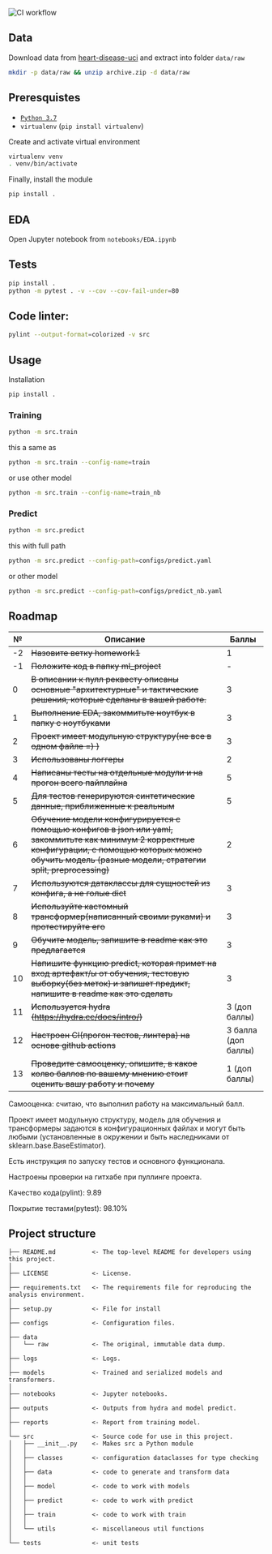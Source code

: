 ![CI workflow](https://github.com/made-ml-in-prod-2021/andyst75/actions/workflows/homework1.yml/badge.svg?branch=homework1)

## Data

Download data from [heart-disease-uci](https://www.kaggle.com/ronitf/heart-disease-uci) and extract into folder `data/raw`

```bash
mkdir -p data/raw && unzip archive.zip -d data/raw
```

## Preresquistes

* [`Python 3.7`](https://www.python.org/)
* `virtualenv` (`pip install virtualenv`)

Create and activate virtual environment

```bash
virtualenv venv
. venv/bin/activate
```

Finally, install the module

```bash
pip install .
```

## EDA

Open Jupyter notebook from `notebooks/EDA.ipynb`

## Tests

```bash
pip install .
python -m pytest . -v --cov --cov-fail-under=80
```

## Code linter:

```bash
pylint --output-format=colorized -v src
```

## Usage

Installation

```bash
pip install .
```

### Training

```bash
python -m src.train
```
this a same as 
```bash
python -m src.train --config-name=train
```
or use other model
```bash
python -m src.train --config-name=train_nb
```

### Predict

```bash
python -m src.predict
```
this with full path
```bash
python -m src.predict --config-path=configs/predict.yaml
```
or other model
```bash
python -m src.predict --config-path=configs/predict_nb.yaml
```

## Roadmap

№ | Описание | Баллы
--- | --- | ---
-2 | ~~Назовите ветку homework1~~ | 1
-1 | ~~Положите код в папку ml_project~~ | -
0 | ~~В описании к пулл реквесту описаны основные &quot;архитектурные&quot; и тактические решения, которые сделаны в вашей работе.~~ | 3
1 | ~~Выполнение EDA, закоммитьте ноутбук в папку с ноутбуками~~ | 3
2 | ~~Проект имеет модульную структуру(не все в одном файле =) )~~ | 3
3 | ~~Использованы логгеры~~ | 2
4 | ~~Написаны тесты на отдельные модули и на прогон всего пайплайна~~ | 5
5 | ~~Для тестов генерируются синтетические данные, приближенные к реальным~~ | 5
6 | ~~Обучение модели конфигурируется с помощью конфигов в json или yaml, закоммитьте как минимум 2 корректные конфигурации, с помощью которых можно обучить модель (разные модели, стратегии split, preprocessing)~~ | 2
7 | ~~Используются датаклассы для сущностей из конфига, а не голые dict~~ | 3
8 | ~~Используйте кастомный трансформер(написанный своими руками) и протестируйте его~~ | 3
9 | ~~Обучите модель, запишите в readme как это предлагается~~ | 3
10 | ~~Напишите функцию predict, которая примет на вход артефакт/ы от обучения, тестовую выборку(без меток) и запишет предикт, напишите в readme как это сделать~~ | 3
11 | ~~Используется hydra  (https://hydra.cc/docs/intro/)~~ | 3 (доп баллы)
12 | ~~Настроен CI(прогон тестов, линтера) на основе github actions~~  | 3 балла (доп баллы)
13 | ~~Проведите самооценку, опишите, в какое колво баллов по вашему мнению стоит оценить вашу работу и почему~~ | 1 (доп баллы)

Самооценка: считаю, что выполнил работу на максимальный балл.


Проект имеет модульную структуру, модель для обучения и трансформеры задаются в конфигурационных файлах и могут быть любыми (установленные в окружении и быть наследниками от sklearn.base.BaseEstimator).

Есть инструкция по запуску тестов и основного функционала.

Настроены проверки на гитхабе при пуллинге проекта.

Качество кода(pylint): 9.89

Покрытие тестами(pytest): 98.10%


Project structure
------------

    ├── README.md          <- The top-level README for developers using this project.
    │
    ├── LICENSE            <- License.
    │
    ├── requirements.txt   <- The requirements file for reproducing the analysis environment.
    │
    ├── setup.py           <- File for install
    │
    ├── configs            <- Configuration files.
    │
    ├── data
    │   └── raw            <- The original, immutable data dump.
    │
    ├── logs               <- Logs.
    │
    ├── models             <- Trained and serialized models and transformers.
    │
    ├── notebooks          <- Jupyter notebooks.
    │
    ├── outputs            <- Outputs from hydra and model predict.
    │
    ├── reports            <- Report from training model.
    │
    └── src                <- Source code for use in this project.
    │   ├── __init__.py    <- Makes src a Python module
    │   │
    │   ├── classes        <- configuration dataclasses for type checking
    │   │
    │   ├── data           <- code to generate and transform data
    │   │
    │   ├── model          <- code to work with models
    │   │
    │   ├── predict        <- code to work with predict
    │   │
    │   ├── train          <- code to work with train
    │   │
    │   └── utils          <- miscellaneous util functions
    │
    └── tests              <- unit tests
